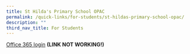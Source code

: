 ```yaml
---
title: St Hilda's Primary School OPAC
permalink: /quick-links/for-students/st-hildas-primary-school-opac/
description: ""
third_nav_title: For Students
---
```


[Office 365 login](https://www-shps-moe-edu-sg-admin.cwp.sg/quicklinks/office-365-login) **(LINK NOT WORKING!)**